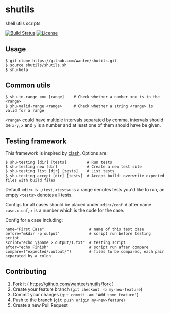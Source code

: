 # shutils
shell utils scripts

[![Build Status](https://travis-ci.org/wantee/shutils.svg)](https://travis-ci.org/wantee/shutils)
[![License](http://img.shields.io/:license-mit-blue.svg)](https://github.com/wantee/shutils/blob/master/LICENSE.txt)

## Usage
``` shell
$ git clone https://github.com/wantee/shutils.git
$ source shutils/shutils.sh
$ shu-help
```

## Common utils
``` shell
$ shu-in-range <n> [range]    # Check whether a number <n> is in the <range>
$ shu-valid-range <range>     # Check whether a string <range> is valid for a range
```

`<range>` could have multiple intervals separated by comma, intervals should be `x-y`, `x` and `y` is a number and at least one of them should have be given.

## Testing framework

This framework is inspired by [clash](https://github.com/imathis/clash). Options are:

``` shell
$ shu-testing [dir] [tests]         # Run tests
$ shu-testing new [dir]             # Create a new test site
$ shu-testing list [dir] [tests]    # List tests
$ shu-testing accept [dir] [tests]  # Accept build: overwrite expected files with build files 
```
Default `<dir>` is `./test`, `<tests>` is a range denotes tests you'd like to run, an empty `<tests>` denotes all tests.

Configs for all cases should be placed under `<dir>/conf.d` after name `case.x.cnf`, `x` is a number which is the code for the case.

Config for a case including:

```shell
name="First Case"                    # name of this test case
before="mkdir -p output"             # script run before testing script
script="echo \$name > output/1.txt"  # testing script
after="echo Finish"                  # script run after compare
compare=("expected/:output/")        # files to be compared, each pair separated by a colon
```
## Contributing

1. Fork it ( https://github.com/wantee/shutils/fork )
2. Create your feature branch (`git checkout -b my-new-feature`)
3. Commit your changes (`git commit -am 'Add some feature'`)
4. Push to the branch (`git push origin my-new-feature`)
5. Create a new Pull Request

